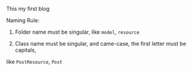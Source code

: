 This my first blog


Naming Rule:

1. Folder name must be singular, like `model`, `resource`

2. Class name must be singular, and came-case, the first letter must be capitals,

like `PostResource`, `Post`

